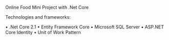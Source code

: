 Online Food Mini Project with .Net Core

Technologies and frameworks:

•	.Net Core 2.1
•	Entity Framework Core
•	Microsoft SQL Server
• ASP.NET Core Identity
• Unit of Work Pattern
